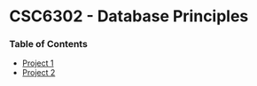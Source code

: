# CSC6302 - Database Principles

### Table of Contents
 - [Project 1](https://github.com/amasse-1/class_work/tree/CSC6302/project_1)
 - [Project 2](https://github.com/amasse-1/class_work/tree/CSC6302/project_2)

